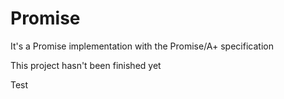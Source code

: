 # Promise
It's a Promise implementation with the Promise/A+ specification

This project hasn't been finished yet

Test

